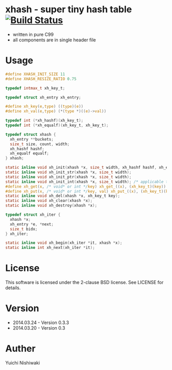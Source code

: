 # xhash - super tiny hash table [![Build Status](https://travis-ci.org/wasabiz/xhash.png)](https://travis-ci.org/wasabiz/xhash)

- written in pure C99
- all components are in single header file

# Usage

```c
#define XHASH_INIT_SIZE 11
#define XHASH_RESIZE_RATIO 0.75

typedef intmax_t xh_key_t;

typedef struct xh_entry xh_entry;

#define xh_key(e,type) ((type)(e))
#define xh_val(e,type) (*(type *)((e)->val))

typedef int (*xh_hashf)(xh_key_t);
typedef int (*xh_equalf)(xh_key_t, xh_key_t);

typedef struct xhash {
  xh_entry **buckets;
  size_t size, count, width;
  xh_hashf hashf;
  xh_equalf equalf;
} xhash;

static inline void xh_init(xhash *x, size_t width, xh_hashf hashf, xh_equalf equalf);
static inline void xh_init_str(xhash *x, size_t width);
static inline void xh_init_ptr(xhash *x, size_t width);
static inline void xh_init_int(xhash *x, size_t width); /* applicable to integer of any width */
#define xh_get(x, /* void* or int */key) xh_get_((x), (xh_key_t)(key))
#define xh_put(x, /* void* or int */key, val) xh_put_((x), (xh_key_t)(key), val)
static inline void xh_del(xhash *x, xh_key_t key);
static inline void xh_clear(xhash *x);
static inline void xh_destroy(xhash *x);

typedef struct xh_iter {
  xhash *x;
  xh_entry *e, *next;
  size_t bidx;
} xh_iter;

static inline void xh_begin(xh_iter *it, xhash *x);
static inline int xh_next(xh_iter *it);
```

# License

This software is licensed under the 2-clause BSD license. See LICENSE for details.

# Version

- 2014.03.24 - Version 0.3.3
- 2014.03.20 - Version 0.3

# Auther

Yuichi Nishiwaki
